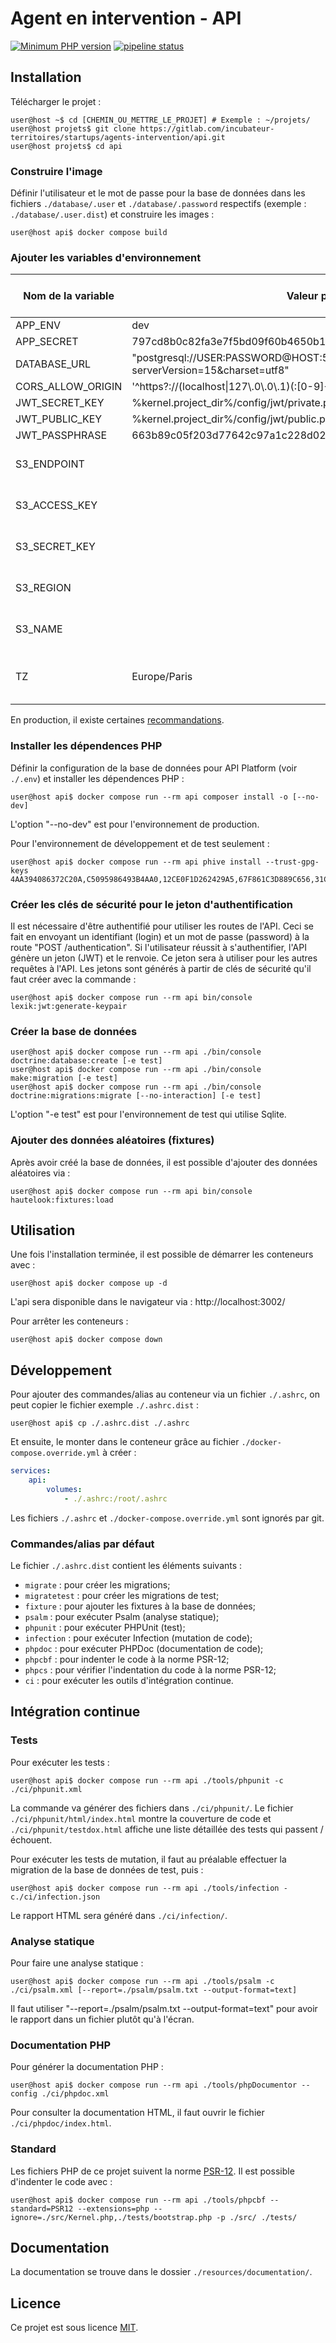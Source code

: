# Agent en intervention - API

[![Minimum PHP version](https://img.shields.io/badge/php-%3E%3D8.2-%23777BB4?logo=php&style=flat)](https://www.php.net/)
[![pipeline status](https://gitlab.com/incubateur-territoires/startups/agents-intervention/api/badges/main/pipeline.svg)](https://gitlab.com/incubateur-territoires/startups/agents-intervention/api/-/commits/main)

## Installation

Télécharger le projet :

```shellsession
user@host ~$ cd [CHEMIN_OU_METTRE_LE_PROJET] # Exemple : ~/projets/
user@host projets$ git clone https://gitlab.com/incubateur-territoires/startups/agents-intervention/api.git
user@host projets$ cd api
```

### Construire l'image

Définir l'utilisateur et le mot de passe pour la base de données dans les fichiers
`./database/.user` et `./database/.password` respectifs (exemple : `./database/.user.dist`)
et construire les images :
```shellsession
user@host api$ docker compose build
```

### Ajouter les variables d'environnement

| Nom de la variable | Valeur par défaut | Exemple de valeur | Présente dans le fichier | Documentation |
|----|----|----|----|----|
| APP_ENV | dev | dev / prod / test | ./.env | [doc](https://symfony.com/doc/current/configuration.html#configuration-environments) |
| APP_SECRET | 797cd8b0c82fa3e7f5bd09f60b4650b1 | 797cd8b0c82fa3e7f5bd09f60b4650b1 | ./.env | [doc](https://symfony.com/doc/current/reference/configuration/framework.html#secret) [secrets](https://symfony.com/doc/current/configuration/secrets.html) |
| DATABASE_URL | "postgresql://USER:PASSWORD@HOST:5432/api?serverVersion=15&charset=utf8" | "postgresql://root:root@api:5432/api?serverVersion=15&charset=utf8" | ./.env |  |
| CORS_ALLOW_ORIGIN | '^https?://(localhost\|127\\.0\\.0\\.1)(:[0-9]+)?$' | '^https?://(localhost\|127\\.0\\.0\\.1)(:[0-9]+)?$' | ./.env |  |
| JWT_SECRET_KEY | %kernel.project_dir%/config/jwt/private.pem | %kernel.project_dir%/config/jwt/private.pem | ./.env |  |
| JWT_PUBLIC_KEY | %kernel.project_dir%/config/jwt/public.pem | %kernel.project_dir%/config/jwt/public.pem | ./.env |  |
| JWT_PASSPHRASE | 663b89c05f203d77642c97a1c228d02ff90b31b904629bbaccfb96985b981b36 | 663b89c05f203d77642c97a1c228d02ff90b31b904629bbaccfb96985b981b36 | ./.env |  |
| S3_ENDPOINT |  | http://192.168.1.2:3003 | ./.env | L'adresse du serveur S3/Minio. |
| S3_ACCESS_KEY |  | 00000000000000000000 | ./.env | La clé d'accès du serveur S3/Minio. |
| S3_SECRET_KEY |  | 00000000-0000-0000-0000-000000000000 | ./.env | La clé secrète du serveur S3/Minio. |
| S3_REGION |  | fr-par | ./.env | La région du serveur S3/Minio. |
| S3_NAME |  | aei | ./.env | Le bucket du serveur S3/Minio. |
| TZ | Europe/Paris | Europe/Paris | ./.env | Nécessaire pour définir le fuseau horaire du conteneur. |

En production, il existe certaines [recommandations](https://symfony.com/doc/current/configuration.html#configuring-environment-variables-in-production).

### Installer les dépendences PHP

Définir la configuration de la base de données pour API Platform (voir `./.env`)
et installer les dépendences PHP :
```shellsession
user@host api$ docker compose run --rm api composer install -o [--no-dev]
```
L'option "--no-dev" est pour l'environnement de production.

Pour l'environnement de développement et de test seulement :
```shellsession
user@host api$ docker compose run --rm api phive install --trust-gpg-keys 4AA394086372C20A,C5095986493B4AA0,12CE0F1D262429A5,67F861C3D889C656,31C7E470E2138192
```

### Créer les clés de sécurité pour le jeton d'authentification

Il est nécessaire d'être authentifié pour utiliser les routes de l'API.
Ceci se fait en envoyant un identifiant (login) et un mot de passe (password) à la route "POST /authentication".
Si l'utilisateur réussit à s'authentifier, l'API génère un jeton (JWT) et le renvoie.
Ce jeton sera à utiliser pour les autres requêtes à l'API.
Les jetons sont générés à partir de clés de sécurité qu'il faut créer avec la commande :
```shellsession
user@host api$ docker compose run --rm api bin/console lexik:jwt:generate-keypair
```

### Créer la base de données

```shellsession
user@host api$ docker compose run --rm api ./bin/console doctrine:database:create [-e test]
user@host api$ docker compose run --rm api ./bin/console make:migration [-e test]
user@host api$ docker compose run --rm api ./bin/console doctrine:migrations:migrate [--no-interaction] [-e test]
```
L'option "-e test" est pour l'environnement de test qui utilise Sqlite.

### Ajouter des données aléatoires (fixtures)

Après avoir créé la base de données, il est possible d'ajouter des données aléatoires via :
```shellsession
user@host api$ docker compose run --rm api bin/console hautelook:fixtures:load
```


## Utilisation

Une fois l'installation terminée, il est possible de démarrer les conteneurs avec :
```shellsession
user@host api$ docker compose up -d
```

L'api sera disponible dans le navigateur via : http://localhost:3002/

Pour arrêter les conteneurs :
```shellsession
user@host api$ docker compose down
```


## Développement

Pour ajouter des commandes/alias au conteneur via un fichier `./.ashrc`,
on peut copier le fichier exemple `./.ashrc.dist` :
```shellsession
user@host api$ cp ./.ashrc.dist ./.ashrc
```

Et ensuite, le monter dans le conteneur grâce au fichier `./docker-compose.override.yml`
à créer :
```yaml
services:
    api:
        volumes:
            - ./.ashrc:/root/.ashrc
```

Les fichiers `./.ashrc` et `./docker-compose.override.yml` sont ignorés par git.

### Commandes/alias par défaut

Le fichier `./.ashrc.dist` contient les éléments suivants :
- `migrate` : pour créer les migrations;
- `migratetest` : pour créer les migrations de test;
- `fixture` : pour ajouter les fixtures à la base de données;
- `psalm` : pour exécuter Psalm (analyse statique);
- `phpunit` : pour exécuter PHPUnit (test);
- `infection` : pour exécuter Infection (mutation de code);
- `phpdoc` : pour exécuter PHPDoc (documentation de code);
- `phpcbf` : pour indenter le code à la norme PSR-12;
- `phpcs` : pour vérifier l'indentation du code à la norme PSR-12;
- `ci` : pour exécuter les outils d'intégration continue.


## Intégration continue

### Tests

Pour exécuter les tests :
```shellsession
user@host api$ docker compose run --rm api ./tools/phpunit -c ./ci/phpunit.xml
```
La commande va générer des fichiers dans `./ci/phpunit/`.
Le fichier `./ci/phpunit/html/index.html` montre la couverture de code
et `./ci/phpunit/testdox.html` affiche une liste détaillée des tests qui passent / échouent.

Pour exécuter les tests de mutation,
il faut au préalable effectuer la migration de la base de données de test, puis :
```shellsession
user@host api$ docker compose run --rm api ./tools/infection -c./ci/infection.json
```
Le rapport HTML sera généré dans `./ci/infection/`.

### Analyse statique

Pour faire une analyse statique :
```shellsession
user@host api$ docker compose run --rm api ./tools/psalm -c ./ci/psalm.xml [--report=./psalm/psalm.txt --output-format=text]
```
Il faut utiliser "--report=./psalm/psalm.txt --output-format=text"
pour avoir le rapport dans un fichier plutôt qu'à l'écran.

### Documentation PHP

Pour générer la documentation PHP :
```shellsession
user@host api$ docker compose run --rm api ./tools/phpDocumentor --config ./ci/phpdoc.xml
```
Pour consulter la documentation HTML, il faut ouvrir le fichier `./ci/phpdoc/index.html`.

### Standard

Les fichiers PHP de ce projet suivent la norme [PSR-12](https://www.php-fig.org/psr/psr-12/).
Il est possible d'indenter le code avec :
```shellsession
user@host api$ docker compose run --rm api ./tools/phpcbf --standard=PSR12 --extensions=php --ignore=./src/Kernel.php,./tests/bootstrap.php -p ./src/ ./tests/
```


## Documentation

La documentation se trouve dans le dossier `./resources/documentation/`.


## Licence

Ce projet est sous licence [MIT](./LICENSE).

